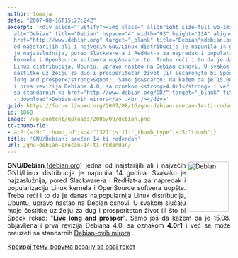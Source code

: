 ```yaml
---
author: tomaja
date: "2007-08-16T15:27:24Z"
excerpt: '<div align="justify"><img class=" alignright size-full wp-image-1327" src="https://linuxo.org/wp-content/uploads/2006/09/debian.png"
  alt="Debian" title="Debian" hspace="4" width="93" height="114" align="right" /><strong>GNU/Debian</strong>,(<a
  href="http://www.debian.org" target="_blank" title="Debian">debian.org</a>) jedna
  od najstarijih ali i najvećih GNU/Linux distribucija je napunila 14 godina. Svakako
  je najzaslužnija, pored Slackware-a i RedHat-a za napredak i popularizaciju Linux
  kernela i OpenSource softvera uop&scaron;te. Treba reći i to da je danas najpopularnija
  Linux distribucija, Ubuntu, upravo nastao na Debian osnovi. U svakom slučaju moje
  čestitke uz želju za dug i prosperitetan život (il &scaron;to bi Spock rekao: &quot;<strong>Live
  long and prosper</strong>&quot;. Samo jo&scaron; da kažem da je 15.08. objavljena
  i prva revizija Debiana 4.0, sa oznakom <strong>4.0r1</strong> i već se može preuzeti
  sa standarnih <a href="http://www.debian.org/CD/" target="_blank" title="Debian
  - download">Debian-ovih mirora</a> .<br /></div>'
guid: https://forum.linuxo.org/2007/08/16/gnu-debian-srecan-14-ti-rodendan/
id: 1860
image: /wp-content/uploads/2006/09/debian.png
tc-thumb-fld:
- a:2:{s:9:"_thumb_id";s:4:"1327";s:11:"_thumb_type";s:5:"thumb";}
title: 'GNU/Debian: srećan 14-ti rođendan'
url: /gnu-debian-srecan-14-ti-rodendan/
---
```

<div align="justify">
  <img class=" alignright size-full wp-image-1327" src="https://linuxo.org/wp-content/uploads/2006/09/debian.png" alt="Debian" title="Debian" hspace="4" width="93" height="114" align="right" /><strong>GNU/Debian</strong>,(<a href="http://www.debian.org" target="_blank" title="Debian">debian.org</a>) jedna od najstarijih ali i najvećih GNU/Linux distribucija je napunila 14 godina. Svakako je najzaslužnija, pored Slackware-a i RedHat-a za napredak i popularizaciju Linux kernela i OpenSource softvera uop&scaron;te. Treba reći i to da je danas najpopularnija Linux distribucija, Ubuntu, upravo nastao na Debian osnovi. U svakom slučaju moje čestitke uz želju za dug i prosperitetan život (il &scaron;to bi Spock rekao: "<strong>Live long and prosper</strong>". Samo jo&scaron; da kažem da je 15.08. objavljena i prva revizija Debiana 4.0, sa oznakom <strong>4.0r1</strong> i već se može preuzeti sa standarnih <a href="http://www.debian.org/CD/" target="_blank" title="Debian - download">Debian-ovih mirora</a> .
</div>

<!--break-->

[Креирај тему форума везану за овај текст](https://linuxo.org/nova-tema-na-forumu/?se_pid=1860)